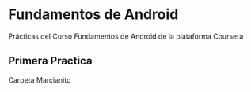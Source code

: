 # Fundamentos de Android
Prácticas del Curso Fundamentos de Android de la plataforma Coursera
## Primera Practica
Carpeta Marcianito
